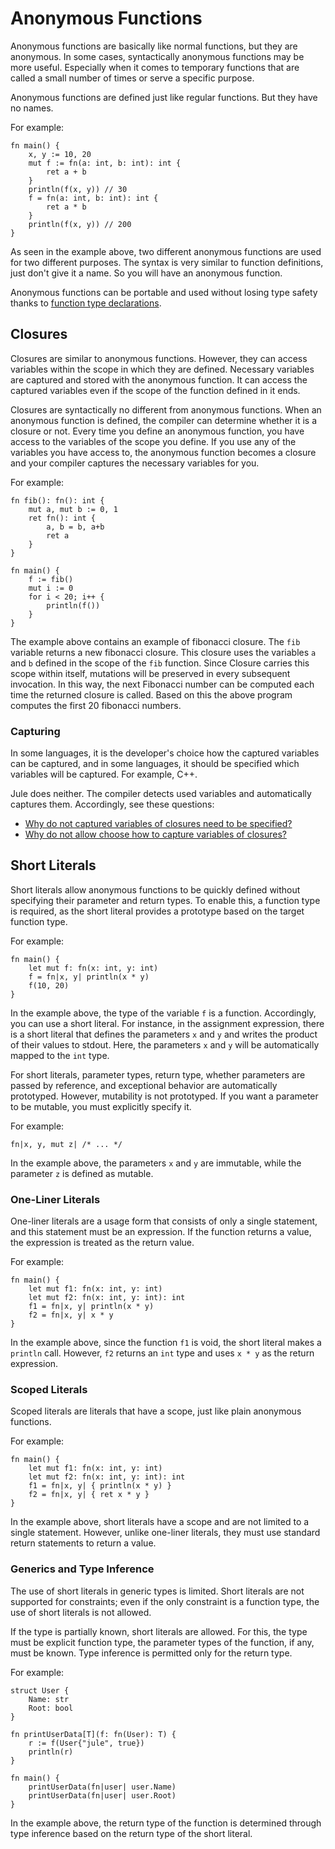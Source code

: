 # Anonymous Functions

Anonymous functions are basically like normal functions, but they are anonymous. In some cases, syntactically anonymous functions may be more useful. Especially when it comes to temporary functions that are called a small number of times or serve a specific purpose.

Anonymous functions are defined just like regular functions. But they have no names.

For example:
```jule
fn main() {
    x, y := 10, 20
    mut f := fn(a: int, b: int): int {
        ret a + b
    }
    println(f(x, y)) // 30
    f = fn(a: int, b: int): int {
        ret a * b
    }
    println(f(x, y)) // 200
}
```
As seen in the example above, two different anonymous functions are used for two different purposes. The syntax is very similar to function definitions, just don't give it a name. So you will have an anonymous function.

Anonymous functions can be portable and used without losing type safety thanks to [function type declarations](/common-concepts/functions/#using-function-as-data-type).

## Closures

Closures are similar to anonymous functions. However, they can access variables within the scope in which they are defined. Necessary variables are captured and stored with the anonymous function. It can access the captured variables even if the scope of the function defined in it ends.

Closures are syntactically no different from anonymous functions. When an anonymous function is defined, the compiler can determine whether it is a closure or not. Every time you define an anonymous function, you have access to the variables of the scope you define. If you use any of the variables you have access to, the anonymous function becomes a closure and your compiler captures the necessary variables for you.

For example:
```jule
fn fib(): fn(): int {
    mut a, mut b := 0, 1
    ret fn(): int {
        a, b = b, a+b
        ret a
    }
}

fn main() {
    f := fib()
    mut i := 0
    for i < 20; i++ {
        println(f())
    }
}
```
The example above contains an example of fibonacci closure. The `fib` variable returns a new fibonacci closure. This closure uses the variables `a` and `b` defined in the scope of the `fib` function. Since Closure carries this scope within itself, mutations will be preserved in every subsequent invocation. In this way, the next Fibonacci number can be computed each time the returned closure is called. Based on this the above program computes the first 20 fibonacci numbers.

### Capturing

In some languages, it is the developer's choice how the captured variables can be captured, and in some languages, it should be specified which variables will be captured. For example, C++.

Jule does neither.
The compiler detects used variables and automatically captures them.
Accordingly, see these questions:
- [Why do not captured variables of closures need to be specified?](/some-questions#why-do-not-captured-variables-of-closures-need-to-be-specified)
- [Why do not allow choose how to capture variables of closures?](/some-questions#why-do-not-allow-choose-how-to-capture-variables-of-closures)

## Short Literals

Short literals allow anonymous functions to be quickly defined without specifying their parameter and return types. To enable this, a function type is required, as the short literal provides a prototype based on the target function type.

For example:
```jule
fn main() {
	let mut f: fn(x: int, y: int)
	f = fn|x, y| println(x * y)
	f(10, 20)
}
```
In the example above, the type of the variable `f` is a function. Accordingly, you can use a short literal. For instance, in the assignment expression, there is a short literal that defines the parameters `x` and `y` and writes the product of their values to stdout. Here, the parameters `x` and `y` will be automatically mapped to the `int` type.

For short literals, parameter types, return type, whether parameters are passed by reference, and exceptional behavior are automatically prototyped. However, mutability is not prototyped. If you want a parameter to be mutable, you must explicitly specify it.

For example:
```jule
fn|x, y, mut z| /* ... */
```
In the example above, the parameters `x` and `y` are immutable, while the parameter `z` is defined as mutable.

### One-Liner Literals

One-liner literals are a usage form that consists of only a single statement, and this statement must be an expression. If the function returns a value, the expression is treated as the return value.

For example:
```jule
fn main() {
	let mut f1: fn(x: int, y: int)
	let mut f2: fn(x: int, y: int): int
	f1 = fn|x, y| println(x * y)
	f2 = fn|x, y| x * y
}
```
In the example above, since the function `f1` is void, the short literal makes a `println` call. However, `f2` returns an `int` type and uses `x * y` as the return expression.

### Scoped Literals

Scoped literals are literals that have a scope, just like plain anonymous functions.

For example:
```jule
fn main() {
	let mut f1: fn(x: int, y: int)
	let mut f2: fn(x: int, y: int): int
	f1 = fn|x, y| { println(x * y) }
	f2 = fn|x, y| { ret x * y }
}
```
In the example above, short literals have a scope and are not limited to a single statement. However, unlike one-liner literals, they must use standard return statements to return a value.

### Generics and Type Inference

The use of short literals in generic types is limited. Short literals are not supported for constraints; even if the only constraint is a function type, the use of short literals is not allowed.

If the type is partially known, short literals are allowed. For this, the type must be explicit function type, the parameter types of the function, if any, must be known. Type inference is permitted only for the return type.

For example:
```jule
struct User {
	Name: str
	Root: bool
}

fn printUserData[T](f: fn(User): T) {
	r := f(User{"jule", true})
	println(r)
}

fn main() {
	printUserData(fn|user| user.Name)
	printUserData(fn|user| user.Root)
}
```
In the example above, the return type of the function is determined through type inference based on the return type of the short literal.